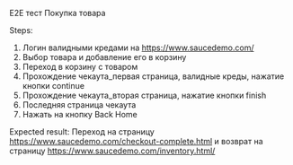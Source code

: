 E2E тест
Покупка товара

Steps:

1. Логин валидными кредами на https://www.saucedemo.com/
2. Выбор товара и добавление его в корзину
3. Переход в корзину с товаром 
4. Прохождение чекаута_первая страница, валидные креды, нажатие кнопки continue
5. Прохождение чекаута_вторая страница, нажатие кнопки finish
6. Последняя страница чекаута
7. Нажать на кнопку Back Home

Expected result:
Переход на страницу https://www.saucedemo.com/checkout-complete.html и возврат
на страницу https://www.saucedemo.com/inventory.html/

